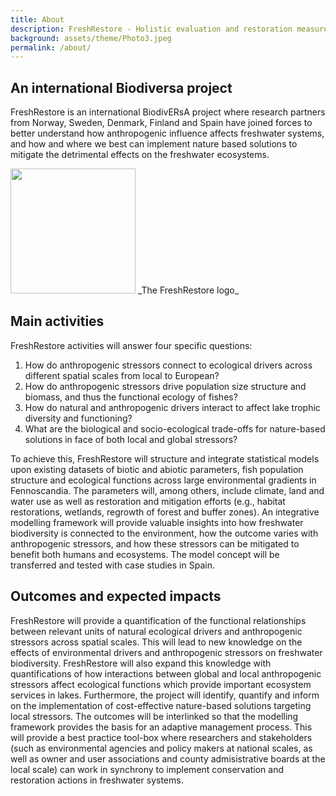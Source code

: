 ```yaml
---
title: About
description: FreshRestore - Holistic evaluation and restoration measures of human impacts on freshwater ecosystems across biogeographical gradients.
background: assets/theme/Photo3.jpeg
permalink: /about/
---
```


## An international Biodiversa project

FreshRestore is an international BiodivERsA project where research partners from Norway, Sweden, Denmark, Finland and Spain have joined forces to better understand how anthropogenic influence affects freshwater systems, and how and where we best can implement nature based solutions to mitigate the detrimental effects on the freshwater ecosystems.  

<img src="https://github.com/kimmagnusb/FreshRestore/blob/main/Pages/assets/theme/FreshRestore-Logo-simple.jpg?raw=true" width="200" height="200">
_The FreshRestore logo_

## Main activities

FreshRestore activities will answer four specific questions:
1.	How do anthropogenic stressors connect to ecological drivers across different spatial scales from local to European?
2.	How do anthropogenic stressors drive population size structure and biomass, and thus the functional ecology of fishes?
3.	How do natural and anthropogenic drivers interact to affect lake trophic diversity and functioning?
4.	What are the biological and socio-ecological trade-offs for nature-based solutions in face of both local and global stressors? 

To achieve this, FreshRestore will structure and integrate statistical models upon existing datasets of biotic and abiotic parameters, fish population structure and ecological functions across large environmental gradients in Fennoscandia. The parameters will, among others, include climate, land and water use as well as restoration and mitigation efforts (e.g., habitat restorations, wetlands, regrowth of forest and buffer zones). An integrative modelling framework will provide valuable insights into how freshwater biodiversity is connected to the environment, how the outcome varies with anthropogenic stressors, and how these stressors can be mitigated to benefit both humans and ecosystems. The model concept will be transferred and tested with case studies in Spain.

## Outcomes and expected impacts

FreshRestore will provide a quantification of the functional relationships between relevant units of natural ecological drivers and anthropogenic stressors across spatial scales. This will lead to new knowledge on the effects of environmental drivers and anthropogenic stressors on freshwater biodiversity. FreshRestore will also expand this knowledge with quantifications of how interactions between global and local anthropogenic stressors affect ecological functions which provide important ecosystem services in lakes. Furthermore, the project will identify, quantify and inform on the implementation of cost-effective nature-based solutions targeting local stressors. The outcomes will be interlinked so that the modelling framework provides the basis for an adaptive management process. This will provide a best practice tool-box where researchers and stakeholders (such as environmental agencies and policy makers at national scales, as well as owner and user associations and county admisistrative boards at the local scale)    can work in synchrony to implement conservation and restoration actions in freshwater systems.
